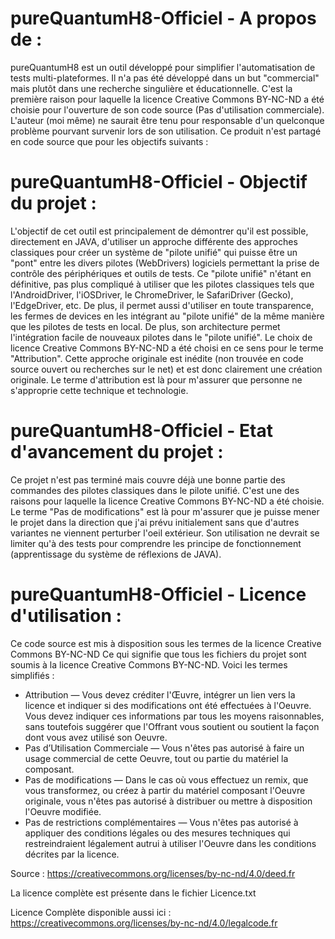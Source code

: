 # pureQuantumH8-Officiel - A propos de :
pureQuantumH8 est un outil développé pour simplifier l'automatisation de tests multi-plateformes.
Il n'a pas été développé dans un but "commercial" mais plutôt dans une recherche singulière et éducationnelle. C'est la première raison pour laquelle la licence Creative Commons BY-NC-ND a été choisie pour l'ouverture de son code source (Pas d'utilisation commerciale).
L'auteur (moi même) ne saurait être tenu pour responsable d'un quelconque problème pourvant survenir lors de son utilisation. Ce produit n'est partagé en code source que pour les objectifs suivants :

# pureQuantumH8-Officiel - Objectif du projet :
L'objectif de cet outil est principalement de démontrer qu'il est possible, directement en JAVA, d'utiliser un approche différente des approches classiques pour créer un système de "pilote unifié" qui puisse être un "pont" entre les divers pilotes (WebDrivers) logiciels permettant la prise de contrôle des périphériques et outils de tests.
Ce "pilote unifié" n'étant en définitive, pas plus compliqué à utiliser que les pilotes classiques tels que l'AndroidDriver, l'iOSDriver, le ChromeDriver, le SafariDriver (Gecko), l'EdgeDriver, etc.
De plus, il permet aussi d'utiliser en toute transparence, les fermes de devices en les intégrant au "pilote unifié" de la même manière que les pilotes de tests en local.
De plus, son architecture permet l'intégration facile de nouveaux pilotes dans le "pilote unifié".
Le choix de licence Creative Commons BY-NC-ND a été choisi en ce sens pour le terme "Attribution". Cette approche originale est inédite (non trouvée en code source ouvert ou recherches sur le net) et est donc clairement une création originale. Le terme d'attribution est là pour m'assurer que personne ne s'approprie cette technique et technologie.

# pureQuantumH8-Officiel - Etat d'avancement du projet :
Ce projet n'est pas terminé mais couvre déjà une bonne partie des commandes des pilotes classiques dans le pilote unifié. C'est une des raisons pour laquelle la licence Creative Commons BY-NC-ND a été choisie. Le terme "Pas de modifications" est là pour m'assurer que je puisse mener le projet dans la direction que j'ai prévu initialement sans que d'autres variantes ne viennent perturber l'oeil extérieur. Son utilisation ne devrait se limiter qu'à des tests pour comprendre les principe de fonctionnement (apprentissage du système de réflexions de JAVA).

# pureQuantumH8-Officiel - Licence d'utilisation :
Ce code source est mis à disposition sous les termes de la licence Creative Commons BY-NC-ND
Ce qui signifie que tous les fichiers du projet sont soumis à la licence Creative Commons BY-NC-ND.
Voici les termes simplifiés :
* Attribution — Vous devez créditer l'Œuvre, intégrer un lien vers la licence et indiquer si des modifications ont été effectuées à l'Oeuvre. Vous devez indiquer ces informations par tous les moyens raisonnables, sans toutefois suggérer que l'Offrant vous soutient ou soutient la façon dont vous avez utilisé son Oeuvre.
* Pas d’Utilisation Commerciale — Vous n'êtes pas autorisé à faire un usage commercial de cette Oeuvre, tout ou partie du matériel la composant.
* Pas de modifications — Dans le cas où vous effectuez un remix, que vous transformez, ou créez à partir du matériel composant l'Oeuvre originale, vous n'êtes pas autorisé à distribuer ou mettre à disposition l'Oeuvre modifiée.
* Pas de restrictions complémentaires — Vous n'êtes pas autorisé à appliquer des conditions légales ou des mesures techniques qui restreindraient légalement autrui à utiliser l'Oeuvre dans les conditions décrites par la licence.

Source : https://creativecommons.org/licenses/by-nc-nd/4.0/deed.fr

La licence complète est présente dans le fichier Licence.txt

Licence Complète disponible aussi ici : https://creativecommons.org/licenses/by-nc-nd/4.0/legalcode.fr
